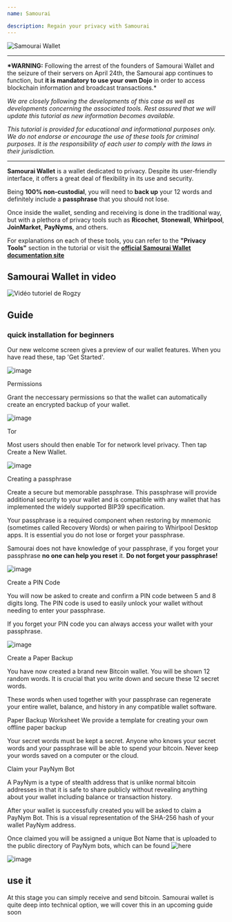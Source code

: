 ```yaml
---
name: Samourai

description: Regain your privacy with Samourai
---
```


![Samourai Wallet](assets/cover.webp)

---

**\*WARNING:** Following the arrest of the founders of Samourai Wallet and the seizure of their servers on April 24th, the Samourai app continues to function, but **it is mandatory to use your own Dojo** in order to access blockchain information and broadcast transactions.\*

_We are closely following the developments of this case as well as developments concerning the associated tools. Rest assured that we will update this tutorial as new information becomes available._

_This tutorial is provided for educational and informational purposes only. We do not endorse or encourage the use of these tools for criminal purposes. It is the responsibility of each user to comply with the laws in their jurisdiction._

---

**Samourai Wallet** is a wallet dedicated to privacy. Despite its user-friendly interface, it offers a great deal of flexibility in its use and security.

Being **100% non-custodial**, you will need to **back up** your 12 words and definitely include a **passphrase** that you should not lose.

Once inside the wallet, sending and receiving is done in the traditional way, but with a plethora of privacy tools such as **Ricochet**, **Stonewall**, **Whirlpool**, **JoinMarket**, **PayNyms**, and others.

For explanations on each of these tools, you can refer to the **"Privacy Tools"** section in the tutorial or visit the [**official Samourai Wallet documentation site**](https://docs.samourai.io/)

## Samourai Wallet in video

![Vidéo tutoriel de Rogzy](https://youtu.be/ajs1a8m76TI)

## Guide

### quick installation for beginners

Our new welcome screen gives a preview of our wallet features. When you have read these, tap 'Get Started'.

![image](assets/1.webp)

Permissions

Grant the neccessary permissions so that the wallet can automatically create an encrypted backup of your wallet.

![image](assets/2.webp)

Tor

Most users should then enable Tor for network level privacy. Then tap Create a New Wallet.

![image](assets/3.webp)

Creating a passphrase

Create a secure but memorable passphrase. This passphrase will provide additional security to your wallet and is compatible with any wallet that has implemented the widely supported BIP39 specification.

Your passphrase is a required component when restoring by mnemonic (sometimes called Recovery Words) or when pairing to Whirlpool Desktop apps. It is essential you do not lose or forget your passphrase.

Samourai does not have knowledge of your passphrase, if you forget your passphrase **no one can help you reset** it.
**Do not forget your passphrase!**

![image](assets/4.webp)

Create a PIN Code

You will now be asked to create and confirm a PIN code between 5 and 8 digits long. The PIN code is used to easily unlock your wallet without needing to enter your passphrase.

If you forget your PIN code you can always access your wallet with your passphrase.

![image](assets/5.webp)

Create a Paper Backup

You have now created a brand new Bitcoin wallet. You will be shown 12 random words. It is crucial that you write down and secure these 12 secret words.

These words when used together with your passphrase can regenerate your entire wallet, balance, and history in any compatible wallet software.

Paper Backup Worksheet We provide a template for creating your own offline paper backup

Your secret words must be kept a secret. Anyone who knows your secret words and your passphrase will be able to spend your bitcoin. Never keep your words saved on a computer or the cloud.

Claim your PayNym Bot

A PayNym is a type of stealth address that is unlike normal bitcoin addresses in that it is safe to share publicly without revealing anything about your wallet including balance or transaction history.

After your wallet is successfully created you will be asked to claim a PayNym Bot. This is a visual representation of the SHA-256 hash of your wallet PayNym address.

Once claimed you will be assigned a unique Bot Name that is uploaded to the public directory of PayNym bots, which can be found ![here](https://paynym.is)

![image](assets/6.webp)

## use it

At this stage you can simply receive and send bitcoin. Samourai wallet is quite deep into technical option, we will cover this in an upcoming guide soon
